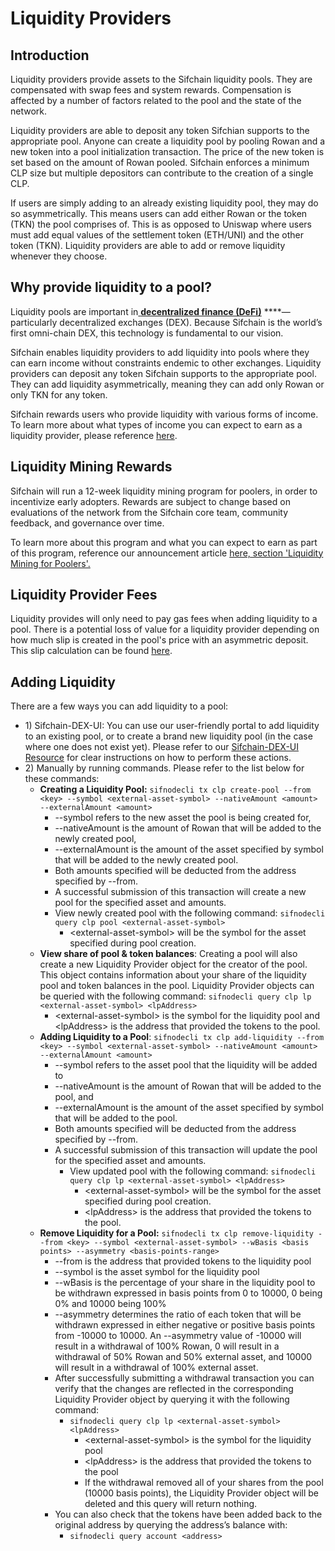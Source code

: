 # Liquidity Providers

## Introduction

Liquidity providers provide assets to the Sifchain liquidity pools. They are compensated with swap fees and system rewards. Compensation is affected by a number of factors related to the pool and the state of the network.

Liquidity providers are able to deposit any token Sifchian supports to the appropriate pool. Anyone can create a liquidity pool by pooling Rowan and a new token into a pool initialization transaction. The price of the new token is set based on the amount of Rowan pooled. Sifchain enforces a minimum CLP size but multiple depositors can contribute to the creation of a single CLP.

If users are simply adding to an already existing liquidity pool, they may do so asymmetrically. This means users can add either Rowan or the token \(TKN\) the pool comprises of. This is as opposed to Uniswap where users must add equal values of the settlement token \(ETH/UNI\) and the other token \(TKN\).  Liquidity providers are able to add or remove liquidity whenever they choose. 

## Why provide liquidity to a pool?

Liquidity pools are important in[ **decentralized finance \(DeFi\)**](https://www.coindesk.com/what-is-defi) ****— particularly decentralized exchanges \(DEX\). Because Sifchain is the world’s first omni-chain DEX, this technology is fundamental to our vision. 

Sifchain enables liquidity providers to add liquidity into pools where they can earn income without constraints endemic to other exchanges. Liquidity providers can deposit any token Sifchain supports to the appropriate pool. They can add liquidity asymmetrically, meaning they can add only Rowan or only TKN for any token.

Sifchain rewards users who provide liquidity with various forms of income. To learn more about what types of income you can expect to earn as a liquidity provider, please reference [here](https://docs.sifchain.finance/core-concepts/liquidity-pool).

## Liquidity Mining Rewards

Sifchain will run a 12-week liquidity mining program for poolers, in order to incentivize early adopters. Rewards are subject to change based on evaluations of the network from the Sifchain core team, community feedback, and governance over time.

To learn more about this program and what you can expect to earn as part of this program, reference our announcement article [here, section 'Liquidity Mining for Poolers'.](https://medium.com/sifchain-finance/uses-for-rowan-the-polyvalent-token-for-omni-chain-decentralized-exchange-dex-3207e7f70f02)

## Liquidity Provider Fees

Liquidity provides will only need to pay gas fees when adding liquidity to a pool. There is a potential loss of value for a liquidity provider depending on how much slip is created in the pool's price with an asymmetric deposit. This slip calculation can be found [here](https://github.com/Sifchain/sifnode/blob/develop/docs/clp/clp-adr.md). 

## Adding Liquidity

There are a few ways you can add liquidity to a pool:

* 1\) Sifchain-DEX-UI: You can use our user-friendly portal to add liquidity to an existing pool, or to create a brand new liquidity pool \(in the case where one does not exist yet\). Please refer to our [Sifchain-DEX-UI Resource](https://docs.sifchain.finance/resources/sifchain-dex-ui) for clear instructions on how to perform these actions.
* 2\) Manually by running commands. Please refer to the list below for these commands:
  * **Creating a Liquidity Pool:** `sifnodecli tx clp create-pool --from <key> --symbol <external-asset-symbol> --nativeAmount <amount> --externalAmount <amount>`
    * --symbol refers to the new asset the pool is being created for, 
    * --nativeAmount is the amount of Rowan that will be added to the newly created pool, 
    * --externalAmount is the amount of the asset specified by symbol that will be added to the newly created pool. 
    * Both amounts specified will be deducted from the address specified by --from. 
    * A successful submission of this transaction will create a new pool for the specified asset and amounts.
    * View newly created pool with the following command: `sifnodecli query clp pool <external-asset-symbol>` 
      * &lt;external-asset-symbol&gt; will be the symbol for the asset specified during pool creation.
  * **View share of pool & token balances**: Creating a pool will also create a new Liquidity Provider object for the creator of the pool. This object contains information about your share of the liquidity pool and token balances in the pool. Liquidity Provider objects can be queried with the following command: `sifnodecli query clp lp <external-asset-symbol> <lpAddress>`
    * &lt;external-asset-symbol&gt; is the symbol for the liquidity pool and &lt;lpAddress&gt; is the address that provided the tokens to the pool.
  * **Adding Liquidity to a Pool**: `sifnodecli tx clp add-liquidity --from <key> --symbol <external-asset-symbol> --nativeAmount <amount> --externalAmount <amount>`
    * --symbol refers to the asset pool that the liquidity will be added to
    * --nativeAmount is the amount of Rowan that will be added to the pool, and 
    * --externalAmount is the amount of the asset specified by symbol that will be added to the pool. 
    * Both amounts specified will be deducted from the address specified by --from. 
    * A successful submission of this transaction will update the pool for the specified asset and amounts.
      * View updated pool with the following command: `sifnodecli query clp lp <external-asset-symbol> <lpAddress>`
        * &lt;external-asset-symbol&gt; will be the symbol for the asset specified during pool creation.
        * &lt;lpAddress&gt; is the address that provided the tokens to the pool. 
  * **Remove Liquidity for a Pool:** `sifnodecli tx clp remove-liquidity --from <key> --symbol <external-asset-symbol> --wBasis <basis points> --asymmetry <basis-points-range>`
    * --from is the address that provided tokens to the liquidity pool  
    * --symbol is the asset symbol for the liquidity pool 
    * --wBasis is the percentage of your share in the liquidity pool to be withdrawn expressed in basis points from 0 to 10000, 0 being 0% and 10000 being 100%
    * --asymmetry determines the ratio of each token that will be withdrawn expressed in either negative or positive basis points from -10000 to 10000. An --asymmetry value of -10000 will result in a withdrawal of 100% Rowan, 0 will result in a withdrawal of 50% Rowan and 50% external asset, and 10000 will result in a withdrawal of 100% external asset.
    * After successfully submitting a withdrawal transaction you can verify that the changes are reflected in the corresponding Liquidity Provider object by querying it with the following command:
      * `sifnodecli query clp lp <external-asset-symbol> <lpAddress>` 
        * &lt;external-asset-symbol&gt; is the symbol for the liquidity pool 
        * &lt;lpAddress&gt; is the address that provided the tokens to the pool 
        * If the withdrawal removed all of your shares from the pool \(10000 basis points\), the Liquidity Provider object will be deleted and this query will return nothing.
    * You can also check that the tokens have been added back to the original address by querying the address’s balance with: 
      * `sifnodecli query account <address>`    

